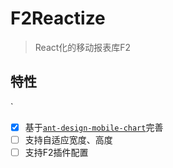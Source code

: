 # F2Reactize

> React化的移动报表库F2

## 特性
`
- [x] 基于[`ant-design-mobile-chart`](https://github.com/ant-design/ant-design-mobile-chart.git)完善
- [ ] 支持自适应宽度、高度
- [ ] 支持F2插件配置
